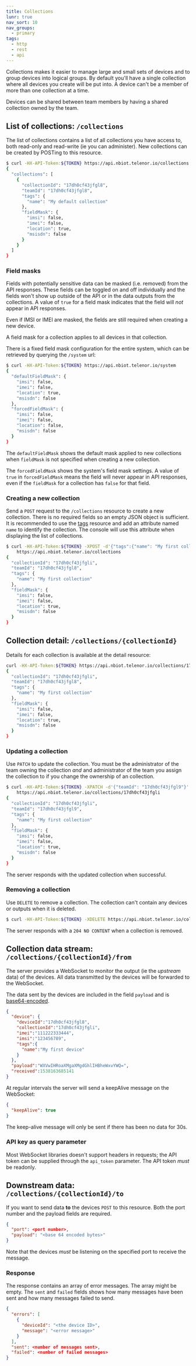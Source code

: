 ```yaml
---
title: Collections
lunr: true
nav_sort: 10
nav_groups:
  - primary
tags:
  - http
  - rest
  - api
---
```


Collections makes it easier to manage large and small sets of devices and to
group devices into logical groups. By default you'll have a single collection
where all devices you create will be put into. A device can't be a member of
more than one collection at a time.

Devices can be shared between team members by having a shared collection owned
by the team.

## List of collections: `/collections`

The list of collections contains a list of all collections you have access to,
both read-only and read-write (ie you can administer). New collections can
be created by POSTing to this resource.

```bash
$ curl -HX-API-Token:${TOKEN} https://api.nbiot.telenor.io/collections
{
  "collections": [
    {
      "collectionId": "17dh0cf43jfgl8",
      "teamId": "17dh0cf43jfgl8",
      "tags": {
        "name": "My default collection"
      },
      "fieldMask": {
        "imsi": false,
        "imei": false,
        "location": true,
        "msisdn": false
      }
    }
  ]
}
```

### Field masks

Fields with potentially sensitive data can be masked (i.e. removed) from the API responses.
These fields can be toggled on and off individually and the fields won't show up
outside of the API or in the data outputs from the collections.  A value of `true` for a
field mask indicates that the field will _not_ appear in API responses.

Even if IMSI or IMEI are masked, the fields are still required when creating a
new device.

A field mask for a collection applies to all devices in that collection.

There is a fixed field mask configuration for the entire system, which can be retrieved by querying the `/system` url:

```bash
$ curl -HX-API-Token:${TOKEN} https://api.nbiot.telenor.io/system
{
  "defaultFieldMask": {
    "imsi": false,
    "imei": false,
    "location": true,
    "msisdn": false
  },
  "forcedFieldMask": {
    "imsi": false,
    "imei": false,
    "location": false,
    "msisdn": false
  }
}
```

The `defaultFieldMask` shows the default mask applied to new collections when `fieldMask` is not specified when creating a new collection.

The `forcedFieldMask` shows the system's field mask settings.  A value of `true` in `forcedFieldMask` means the field will never appear in API responses, even if the `fieldMask` for a collection has `false` for that field.

### Creating a new collection

Send a `POST` request to the `/collections` resource to create a new collection. There is
no required fields so an empty JSON object is sufficient. It is recommended to use the [tags](tags.md)
resource and add an attribute named `name` to identify the collection. The console will use this attribute
when displaying the list of collections.

```bash
$ curl -HX-API-Token:${TOKEN} -XPOST -d'{"tags":{"name": "My first collection"}}' \
    https://api.nbiot.telenor.io/collections
{
  "collectionId": "17dh0cf43jfgli",
  "teamId": "17dh0cf43jfgl8",
  "tags": {
    "name": "My first collection"
  },
  "fieldMask": {
    "imsi": false,
    "imei": false,
    "location": true,
    "msisdn": false
  }
}
```

## Collection detail: `/collections/{collectionId}`

Details for each collection is available at the detail resource:

```bash
curl -HX-API-Token:${TOKEN} https://api.nbiot.telenor.io/collections/17dh0cf43jfgli
{
  "collectionId": "17dh0cf43jfgli",
  "teamId": "17dh0cf43jfgl8",
  "tags": {
    "name": "My first collection"
  },
  "fieldMask": {
    "imsi": false,
    "imei": false,
    "location": true,
    "msisdn": false
  }
}
```

### Updating a collection

Use `PATCH` to update the collection. You must be the administrator of the team owning the
collection *and* and administrator of the team you assign the collection to if you change the ownership
of an collection.

```bash
$ curl -HX-API-Token:${TOKEN} -XPATCH -d'{"teamId": "17dh0cf43jfgl9"}' \
    https://api.nbiot.telenor.io/collections/17dh0cf43jfgli
{
  "collectionId": "17dh0cf43jfgli",
  "teamId": "17dh0cf43jfgl9",
  "tags": {
    "name": "My first collection"
  },
  "fieldMask": {
    "imsi": false,
    "imei": false,
    "location": true,
    "msisdn": false
  }
}
```

The server responds with the updated collection when successful.

### Removing a collection

Use `DELETE` to remove a collection. The collection can't contain any devices or outputs when it is deleted.

```bash
$ curl -HX-API-Token:${TOKEN} -XDELETE https://api.nbiot.telenor.io/collections/17dh0cf43jfgli
```

The server responds with a `204 NO CONTENT` when a collection is removed.

## Collection data stream: `/collections/{collectionId}/from`

The server provides a WebSocket to monitor the output (ie the *upstream* data)
of the devices. All data transmitted by the devices will be forwarded to the
WebSocket.

The data sent by the devices are included in the field `payload` and is [base64-encoded](https://en.wikipedia.org/wiki/Base64).

```json
{
  "device": {
    "deviceId":"17dh0cf43jfgl8",
    "collectionId":"17dh0cf43jfgli",
    "imei":"111222333444",
    "imsi":"123456789",
    "tags":{
      "name":"My first device"
    }
  },
  "payload":"WXVwIHRoaXMgaXMgdGhlIHBheWxvYWQ=",
  "received":1538163685141
}
```

At regular intervals the server will send a keepAlive message on the WebSocket:

```json
{
  "keepAlive": true
}
```

The keep-alive message will only be sent if there has been no data for 30s.

### API key as query parameter

Most WebSocket libraries doesn't support headers in requests; the API token can
be supplied through the `api_token` parameter. The API token *must* be readonly.

## Downstream data: `/collections/{collectionId}/to`

If you want to send data **to** the devices `POST` to this resource. Both the
port number and the payload fields are required.

```json
{
  "port": <port number>,
  "payload": "<base 64 encoded bytes>"
}
```

Note that the devices *must* be listening on the specified port to receive
the message.

### Response

The response contains an array of error messages. The array might be empty. The
`sent` and `failed` fields shows how many messages have been sent and how many
messages failed to send.

```json
{
  "errors": [
    {
      "deviceId": "<the device ID>",
      "message": "<error message>"
    }
  ],
  "sent": <number of messages sent>,
  "failed": <number of failed messages>
}
```
